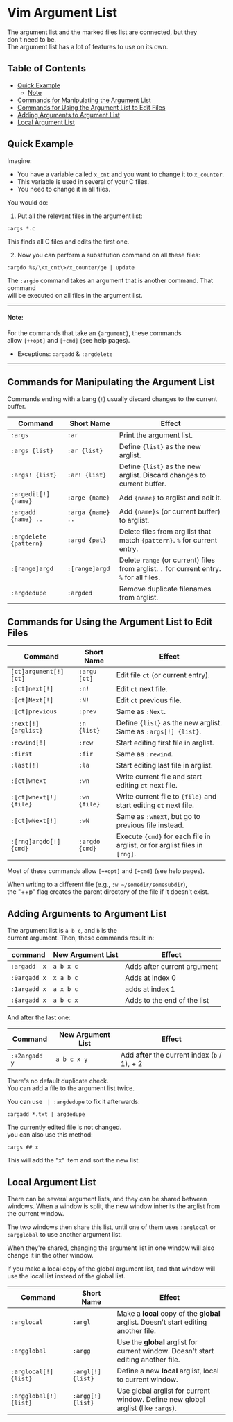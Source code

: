 # Vim Argument List  

The argument list and the marked files list are connected, but they  
don't need to be.  
The argument list has a lot of features to use on its own.  

## Table of Contents
* [Quick Example](#quick-example) 
    * [Note](#note) 
* [Commands for Manipulating the Argument List](#commands-for-manipulating-the-argument-list) 
* [Commands for Using the Argument List to Edit Files](#commands-for-using-the-argument-list-to-edit-files) 
* [Adding Arguments to Argument List](#adding-arguments-to-argument-list) 
* [Local Argument List](#local-argument-list) 


## Quick Example  
Imagine:  
* You have a variable called `x_cnt` and you want to change it to `x_counter`.  
* This variable is used in several of your C files.  
* You need to change it in all files.  

You would do:  
1. Put all the relevant files in the argument list:  
```vim  
:args *.c  
```
This finds all C files and edits the first one.  


2. Now you can perform a substitution command on all these files: 
```vim  
:argdo %s/\<x_cnt\>/x_counter/ge | update  
```

The `:argdo` command takes an argument that is another command.  That command  
will be executed on all files in the argument list.  

---  

#### Note:  
For the commands that take an `{argument}`, these commands  
allow `[++opt]` and `[+cmd]` (see help pages).  
* Exceptions: `:argadd` & `:argdelete`

---  

## Commands for Manipulating the Argument List  
Commands ending with a bang (`!`) usually discard changes to the current buffer.  

| **Command**                | **Short Name**                | **Effect**                |
|----------------------------|----------------------------|------------------------------|
|  `:args`                   |  `:ar`              | Print the argument list.     |  
|  `:args {list}`            |  `:ar {list}`       | Define `{list}` as the new arglist.|  
|  `:args! {list}`           |  `:ar! {list}`      | Define `{list}` as the new arglist. Discard changes to current buffer.|  
|  `:argedit[!] {name}`      |  `:arge {name}`     | Add `{name}` to arglist and edit it. |  
|  `:argadd {name} .. `      |  `:arga {name} .. ` | Add `{name}s` (or current buffer) to arglist.  |  
|  `:argdelete {pattern}`    |  `:argd {pat}`      | Delete files from arg list that match `{pattern}`. `%` for current entry.|  
|  `:[range]argd `           |  `:[range]argd `    | Delete `range` (or current) files from arglist. `.` for current entry. `%` for all files.|  
|  `:argdedupe`              |  `:argded`          | Remove duplicate filenames from arglist.  |  
 
## Commands for Using the Argument List to Edit Files  

| **Command**                | **Short Name**                | **Effect**                |
|----------------------------|----------------------------|------------------------------|
|  `[ct]argument[!] [ct]`    |  `:argu [ct]`       | Edit file `ct` (or current entry).  |  
|  `:[ct]next[!]`            |  `:n!`              | Edit `ct` next file.  |  
|  `:[ct]Next[!]`            |  `:N!`              | Edit `ct` previous file.  |  
|  `:[ct]previous`           |  `:prev`            | Same as `:Next`.  |  
|  `:next[!] {arglist}`      |  `:n {list}`        | Define `{list}` as the new arglist. Same as `:args[!] {list}`.|  
|  `:rewind[!]`              |  `:rew`             | Start editing first file in arglist.  |  
|  `:first`                  |  `:fir`             | Same as `:rewind`.  |  
|  `:last[!]`                |  `:la`              | Start editing last file in arglist.  |  
|  `:[ct]wnext`              |  `:wn`              | Write current file and start editing `ct` next file.  |  
|  `:[ct]wnext[!] {file}`    |  `:wn {file}`       | Write current file to `{file}` and start editing `ct` next file.|  
|  `:[ct]wNext[!]`           |  `:wN`              | Same as `:wnext`, but go to previous file instead. |  
|  `:[rng]argdo[!] {cmd}`    |  `:argdo {cmd}`     | Execute `{cmd}` for each file in arglist, or for arglist files in `[rng]`.|  

Most of these commands allow `[++opt]` and `[+cmd]` (see help pages).  

When writing to a different file (e.g., `:w ~/somedir/somesubdir`),  
the "++p" flag creates the parent directory of the file if it doesn't exist.  


## Adding Arguments to Argument List  

The argument list is `a b c`, and `b` is the  
current argument. Then, these commands result in:  

| **command**   | **New Argument List** | **Effect**                   |
|---------------|-----------------------|------------------------------|
|  `:argadd  x` |     `a b x c`         | Adds after current argument  |  
|  `:0argadd x` |     `x a b c`         | Adds at index 0              |  
|  `:1argadd x` |     `a x b c`         | adds at index 1              |  
|  `:$argadd x` |     `a b c x`         | Adds to the end of the list  |  

And after the last one:  

|    Command      |  New Argument List | **Effect**                                      |
|-----------------|--------------------|-------------------------------------------------|
|  `:+2argadd y`  |  `a b c x y`       | Add **after** the current index (`b` / 1), + 2  |  

There's no default duplicate check.  
You can add a file to the argument list twice.  

You can use ` | :argdedupe` to fix it afterwards: 
```vim  
:argadd *.txt | argdedupe  
```
The currently edited file is not changed.  
you can also use this method:  
```vim  
:args ## x  
```
This will add the "x" item and sort the new list.  



## Local Argument List  

There can be several argument lists, and they can be shared between windows.
When a window is split, the new window inherits the arglist from the current window.
 
The two windows then share this list, until one of them uses
`:arglocal` or `:argglobal` to use another argument list.
 
When they're shared, changing the argument list in one window
will also change it in the other window.


If you make a local copy of the global argument list, and
that window will use the local list instead of the global list.

| **Command** | **Short Name** | **Effect**                
|-|-|-
|  `:arglocal`  | `:argl` | Make a **local** copy of the **global** arglist. Doesn't start editing another file. 
|  `:argglobal` | `:argg` | Use the **global** arglist for current window. Doesn't start editing another file. 
|  `:arglocal[!] {list}` | `:argl[!] {list}` | Define a new **local** arglist, local to current window. 
| `:argglobal[!] {list}` | `:argg[!] {list}` | Use global arglist for current window. Define new global arglist (like `:args`). 




